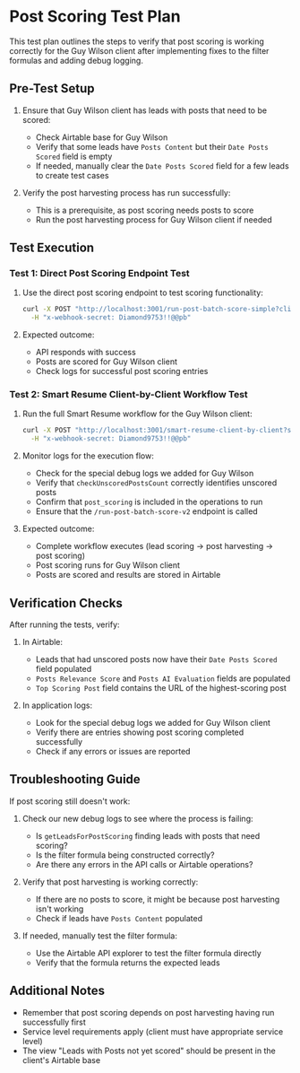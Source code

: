 # Post Scoring Test Plan

This test plan outlines the steps to verify that post scoring is working correctly for the Guy Wilson client after implementing fixes to the filter formulas and adding debug logging.

## Pre-Test Setup

1. Ensure that Guy Wilson client has leads with posts that need to be scored:
   - Check Airtable base for Guy Wilson
   - Verify that some leads have `Posts Content` but their `Date Posts Scored` field is empty
   - If needed, manually clear the `Date Posts Scored` field for a few leads to create test cases

2. Verify the post harvesting process has run successfully:
   - This is a prerequisite, as post scoring needs posts to score
   - Run the post harvesting process for Guy Wilson client if needed

## Test Execution

### Test 1: Direct Post Scoring Endpoint Test

1. Use the direct post scoring endpoint to test scoring functionality:
   ```bash
   curl -X POST "http://localhost:3001/run-post-batch-score-simple?clientId=Guy-Wilson" \
     -H "x-webhook-secret: Diamond9753!!@@pb" 
   ```

2. Expected outcome:
   - API responds with success
   - Posts are scored for Guy Wilson client
   - Check logs for successful post scoring entries

### Test 2: Smart Resume Client-by-Client Workflow Test

1. Run the full Smart Resume workflow for the Guy Wilson client:
   ```bash
   curl -X POST "http://localhost:3001/smart-resume-client-by-client?stream=1" \
     -H "x-webhook-secret: Diamond9753!!@@pb"
   ```

2. Monitor logs for the execution flow:
   - Check for the special debug logs we added for Guy Wilson
   - Verify that `checkUnscoredPostsCount` correctly identifies unscored posts
   - Confirm that `post_scoring` is included in the operations to run
   - Ensure that the `/run-post-batch-score-v2` endpoint is called

3. Expected outcome:
   - Complete workflow executes (lead scoring → post harvesting → post scoring)
   - Post scoring runs for Guy Wilson client
   - Posts are scored and results are stored in Airtable

## Verification Checks

After running the tests, verify:

1. In Airtable:
   - Leads that had unscored posts now have their `Date Posts Scored` field populated
   - `Posts Relevance Score` and `Posts AI Evaluation` fields are populated
   - `Top Scoring Post` field contains the URL of the highest-scoring post

2. In application logs:
   - Look for the special debug logs we added for Guy Wilson client
   - Verify there are entries showing post scoring completed successfully
   - Check if any errors or issues are reported

## Troubleshooting Guide

If post scoring still doesn't work:

1. Check our new debug logs to see where the process is failing:
   - Is `getLeadsForPostScoring` finding leads with posts that need scoring?
   - Is the filter formula being constructed correctly?
   - Are there any errors in the API calls or Airtable operations?

2. Verify that post harvesting is working correctly:
   - If there are no posts to score, it might be because post harvesting isn't working
   - Check if leads have `Posts Content` populated

3. If needed, manually test the filter formula:
   - Use the Airtable API explorer to test the filter formula directly
   - Verify that the formula returns the expected leads

## Additional Notes

- Remember that post scoring depends on post harvesting having run successfully first
- Service level requirements apply (client must have appropriate service level)
- The view "Leads with Posts not yet scored" should be present in the client's Airtable base